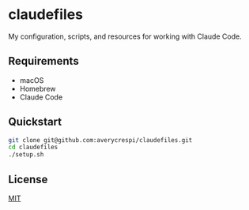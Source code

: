 # claudefiles

My configuration, scripts, and resources for working with Claude Code.

## Requirements

- macOS
- Homebrew
- Claude Code

## Quickstart

```sh
git clone git@github.com:averycrespi/claudefiles.git
cd claudefiles
./setup.sh
```

## License

[MIT](./LICENSE)
